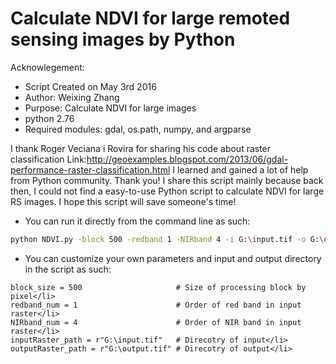 # Calculate NDVI for large remoted sensing images by Python

Acknowlegement:
* Script Created on May 3rd 2016</li>
* Author: Weixing Zhang</li>
* Purpose: Calculate NDVI for large images</li>
* python 2.76</li>
* Required modules: gdal, os.path, numpy, and argparse</li>


I thank Roger Veciana i Rovira for sharing his code about raster classification
Link:http://geoexamples.blogspot.com/2013/06/gdal-performance-raster-classification.html
I learned and gained a lot of help from Python community. Thank you!
I share this script mainly because back then, I could not find a easy-to-use Python script to
calculate NDVI for large RS images. I hope this script will save someone's time! 

- You can run it directly from the command line as such:
```sh
python NDVI.py -block 500 -redband 1 -NIRband 4 -i G:\input.tif -o G:\output.tif
```
- You can customize your own parameters and input and output directory in the script as such:

```
block_size = 500                     # Size of processing block by pixel</li>
redband_num = 1                      # Order of red band in input raster</li>
NIRband_num = 4                      # Order of NIR band in input raster</li>
inputRaster_path = r"G:\input.tif"   # Direcotry of input</li>
outputRaster_path = r"G:\output.tif" # Direcotry of output</li>
```
